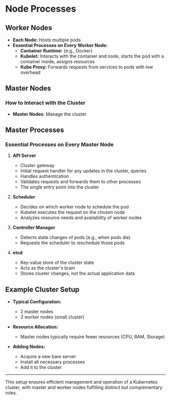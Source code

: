 # Node Processes

## Worker Nodes
- **Each Node:** Hosts multiple pods
- **Essential Processes on Every Worker Node:**
  - **Container Runtime:** (e.g., Docker)
  - **Kubelet:** Interacts with the container and node, starts the pod with a container inside, assigns resources
  - **Kube Proxy:** Forwards requests from services to pods with low overhead

## Master Nodes

### How to Interact with the Cluster
- **Master Nodes**: Manage the cluster

## Master Processes

### Essential Processes on Every Master Node
1. **API Server**
   - Cluster gateway
   - Initial request handler for any updates in the cluster, queries
   - Handles authentication
   - Validates requests and forwards them to other processes
   - The single entry point into the cluster

2. **Scheduler**
   - Decides on which worker node to schedule the pod
   - Kubelet executes the request on the chosen node
   - Analyzes resource needs and availability of worker nodes

3. **Controller Manager**
   - Detects state changes of pods (e.g., when pods die)
   - Requests the scheduler to reschedule those pods

4. **etcd**
   - Key-value store of the cluster state
   - Acts as the cluster's brain
   - Stores cluster changes, not the actual application data

## Example Cluster Setup

- **Typical Configuration:**
  - 2 master nodes
  - 3 worker nodes (small cluster)
  
- **Resource Allocation:**
  - Master nodes typically require fewer resources (CPU, RAM, Storage)
  
- **Adding Nodes:**
  - Acquire a new bare server
  - Install all necessary processes
  - Add it to the cluster

---

This setup ensures efficient management and operation of a Kubernetes cluster, with master and worker nodes fulfilling distinct but complementary roles.


